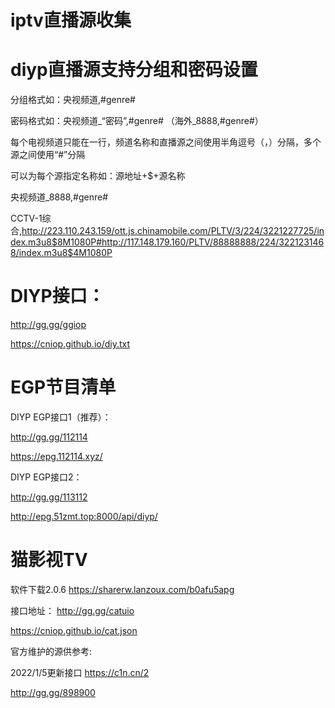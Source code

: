 # iptv直播源收集

# diyp直播源支持分组和密码设置

分组格式如：央视频道,#genre#

密码格式如：央视频道_“密码”,#genre# （海外_8888,#genre#）

每个电视频道只能在一行，频道名称和直播源之间使用半角逗号（，）分隔，多个源之间使用“#”分隔

可以为每个源指定名称如：源地址+$+源名称


央视频道_8888,#genre# 

CCTV-1综合,http://223.110.243.159/ott.js.chinamobile.com/PLTV/3/224/3221227725/index.m3u8$8M1080P#http://117.148.179.160/PLTV/88888888/224/3221231468/index.m3u8$4M1080P

# DIYP接口：

http://gg.gg/ggiop

https://cniop.github.io/diy.txt






# EGP节目清单
DIYP EGP接口1（推荐）：

http://gg.gg/112114

https://epg.112114.xyz/

DIYP EGP接口2：

http://gg.gg/113112

http://epg.51zmt.top:8000/api/diyp/ 

# 猫影视TV
软件下载2.0.6
https://sharerw.lanzoux.com/b0afu5apg

接口地址：
http://gg.gg/catuio

https://cniop.github.io/cat.json

官方维护的源供参考:

2022/1/5更新接口
https://c1n.cn/2

http://gg.gg/898900

